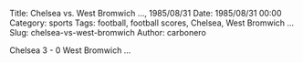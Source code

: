 Title: Chelsea vs. West Bromwich …, 1985/08/31
Date: 1985/08/31 00:00
Category: sports
Tags: football, football scores, Chelsea, West Bromwich …
Slug: chelsea-vs-west-bromwich
Author: carbonero


Chelsea 3 - 0 West Bromwich …
